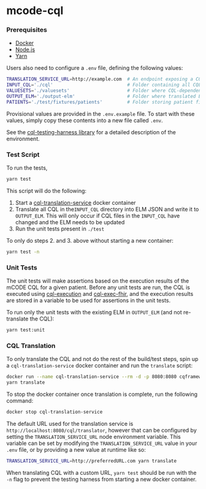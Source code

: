 # mcode-cql

### Prerequisites

* [Docker](https://docker.com)
* [Node.js](https://nodejs.org/en/)
* [Yarn](https://classic.yarnpkg.com/en/)

Users also need to configure a `.env` file, defining the following values:

```bash
TRANSLATION_SERVICE_URL=http://example.com  # An endpoint exposing a CQL translation service
INPUT_CQL='./cql'                           # Folder containing all CQL to translate
VALUESETS='./valuesets'                     # Folder where CQL-dependent valuesets live
OUTPUT_ELM='./output-elm'                   # Folder where translated ELM will be saved
PATIENTS='./test/fixtures/patients'         # Folder storing patient files used as test fixtures
```

Provisional values are provided in the `.env.example` file. To start with these values, simply copy these contents into a new file called `.env`.

See the [cql-testing-harness library](https://github.com/mcode/cql-testing-harness) for a detailed description of the environment.

### Test Script

To run the tests,

``` bash
yarn test
```

This script will do the following:

1. Start a [cql-translation-service](https://github.com/cqframework/cql-translation-service) docker container
2. Translate all CQL in the`INPUT_CQL` directory into ELM JSON and write it to `OUTPUT_ELM`. This will only occur if CQL files in the `INPUT_CQL` have changed and the ELM needs to be updated
3. Run the unit tests present in `./test`

To only do steps 2. and 3. above without starting a new container:

```bash
yarn test -n
```

### Unit Tests

The unit tests will make assertions based on the execution results of the mCODE CQL for a given patient. Before any unit tests are run, the CQL is executed using [cql-execution](https://github.com/cqframework/cql-execution/) and [cql-exec-fhir](https://github.com/cqframework/cql-exec-fhir), and the execution results are stored in a variable to be used for assertions in the unit tests.

To run only the unit tests with the existing ELM in `OUTPUT_ELM` (and not re-translate the CQL):

``` bash
yarn test:unit
```

### CQL Translation

To only translate the CQL and not do the rest of the build/test steps, spin up a `cql-translation-service` docker container and run the `translate` script:

``` bash
docker run --name cql-translation-service --rm -d -p 8080:8080 cqframework/cql-translation-service:latest
yarn translate
```

To stop the docker container once translation is complete, run the following command:

``` bash
docker stop cql-translation-service
```

The default URL used for the translation service is `http://localhost:8080/cql/translator`, however that can be configured by setting the `TRANSLATION_SERVICE_URL` node environment variable. This variable can be set by modifying the `TRANSLATION_SERVICE_URL` value in your `.env` file, or by providing a new value at runtime like so:

``` bash
TRANSLATION_SERVICE_URL=http://preferredURL.com yarn translate
```

When translating CQL with a custom URL, `yarn test` should be run with the `-n` flag to prevent the testing harness from starting a new docker container.
